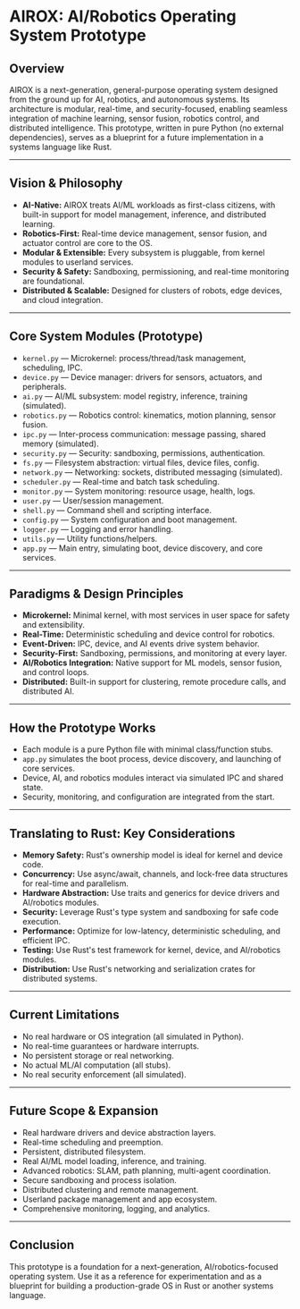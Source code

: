 # AIROX: AI/Robotics Operating System Prototype

## Overview
AIROX is a next-generation, general-purpose operating system designed from the ground up for AI, robotics, and autonomous systems. Its architecture is modular, real-time, and security-focused, enabling seamless integration of machine learning, sensor fusion, robotics control, and distributed intelligence. This prototype, written in pure Python (no external dependencies), serves as a blueprint for a future implementation in a systems language like Rust.

---

## Vision & Philosophy
- **AI-Native:** AIROX treats AI/ML workloads as first-class citizens, with built-in support for model management, inference, and distributed learning.
- **Robotics-First:** Real-time device management, sensor fusion, and actuator control are core to the OS.
- **Modular & Extensible:** Every subsystem is pluggable, from kernel modules to userland services.
- **Security & Safety:** Sandboxing, permissioning, and real-time monitoring are foundational.
- **Distributed & Scalable:** Designed for clusters of robots, edge devices, and cloud integration.

---

## Core System Modules (Prototype)
- `kernel.py` — Microkernel: process/thread/task management, scheduling, IPC.
- `device.py` — Device manager: drivers for sensors, actuators, and peripherals.
- `ai.py` — AI/ML subsystem: model registry, inference, training (simulated).
- `robotics.py` — Robotics control: kinematics, motion planning, sensor fusion.
- `ipc.py` — Inter-process communication: message passing, shared memory (simulated).
- `security.py` — Security: sandboxing, permissions, authentication.
- `fs.py` — Filesystem abstraction: virtual files, device files, config.
- `network.py` — Networking: sockets, distributed messaging (simulated).
- `scheduler.py` — Real-time and batch task scheduling.
- `monitor.py` — System monitoring: resource usage, health, logs.
- `user.py` — User/session management.
- `shell.py` — Command shell and scripting interface.
- `config.py` — System configuration and boot management.
- `logger.py` — Logging and error handling.
- `utils.py` — Utility functions/helpers.
- `app.py` — Main entry, simulating boot, device discovery, and core services.

---

## Paradigms & Design Principles
- **Microkernel:** Minimal kernel, with most services in user space for safety and extensibility.
- **Real-Time:** Deterministic scheduling and device control for robotics.
- **Event-Driven:** IPC, device, and AI events drive system behavior.
- **Security-First:** Sandboxing, permissions, and monitoring at every layer.
- **AI/Robotics Integration:** Native support for ML models, sensor fusion, and control loops.
- **Distributed:** Built-in support for clustering, remote procedure calls, and distributed AI.

---

## How the Prototype Works
- Each module is a pure Python file with minimal class/function stubs.
- `app.py` simulates the boot process, device discovery, and launching of core services.
- Device, AI, and robotics modules interact via simulated IPC and shared state.
- Security, monitoring, and configuration are integrated from the start.

---

## Translating to Rust: Key Considerations
- **Memory Safety:** Rust's ownership model is ideal for kernel and device code.
- **Concurrency:** Use async/await, channels, and lock-free data structures for real-time and parallelism.
- **Hardware Abstraction:** Use traits and generics for device drivers and AI/robotics modules.
- **Security:** Leverage Rust's type system and sandboxing for safe code execution.
- **Performance:** Optimize for low-latency, deterministic scheduling, and efficient IPC.
- **Testing:** Use Rust's test framework for kernel, device, and AI/robotics modules.
- **Distribution:** Use Rust's networking and serialization crates for distributed systems.

---

## Current Limitations
- No real hardware or OS integration (all simulated in Python).
- No real-time guarantees or hardware interrupts.
- No persistent storage or real networking.
- No actual ML/AI computation (all stubs).
- No real security enforcement (all simulated).

---

## Future Scope & Expansion
- Real hardware drivers and device abstraction layers.
- Real-time scheduling and preemption.
- Persistent, distributed filesystem.
- Real AI/ML model loading, inference, and training.
- Advanced robotics: SLAM, path planning, multi-agent coordination.
- Secure sandboxing and process isolation.
- Distributed clustering and remote management.
- Userland package management and app ecosystem.
- Comprehensive monitoring, logging, and analytics.

---

## Conclusion
This prototype is a foundation for a next-generation, AI/robotics-focused operating system. Use it as a reference for experimentation and as a blueprint for building a production-grade OS in Rust or another systems language.
